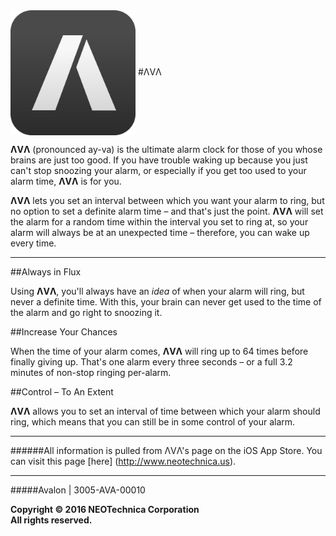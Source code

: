 <img src="Application Icon.png" width="200" height="200" align="center" /> 
#ΛVΛ

**ΛVΛ** (pronounced ay-va) is the ultimate alarm clock for those of you whose brains are just too good. If you have trouble waking up because you just can't stop snoozing your alarm, or especially if you get too used to your alarm time, **ΛVΛ** is for you.

**ΛVΛ** lets you set an interval between which you want your alarm to ring, but no option to set a definite alarm time – and that's just the point. **ΛVΛ** will set the alarm for a random time within the interval you set to ring at, so your alarm will always be at an unexpected time – therefore, you can wake up every time.

---------------------------------------------------------------------------------------------------------------------

##Always in Flux

Using **ΛVΛ**, you'll always have an *idea* of when your alarm will ring, but never a definite time. With this, your brain can never get used to the time of the alarm and go right to snoozing it.

##Increase Your Chances

When the time of your alarm comes, **ΛVΛ** will ring up to 64 times before finally giving up. That's one alarm every three seconds – or a full 3.2 minutes of non-stop ringing per-alarm.

##Control – To An Extent

**ΛVΛ** allows you to set an interval of time between which your alarm should ring, which means that you can still be in some control of your alarm.

---------------------------------------------------------------------------------------------------------------------

######All information is pulled from ΛVΛ's page on the iOS App Store. You can visit this page [here] (http://www.neotechnica.us).

---------------------------------------------------------------------------------------------------------------------

#####Avalon | 3005-AVA-00010

**Copyright © 2016 NEOTechnica Corporation  
All rights reserved.**

